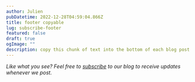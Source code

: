 ```yaml
---
author: Julien
pubDatetime: 2022-12-28T04:59:04.866Z
title: footer copyable
lug: subscribe-footer
featured: false
draft: true
ogImage: ""
description: copy this chunk of text into the bottom of each blog post
---
```


_Like what you see? Feel free to [subscribe](https://thespacer-blog.netlify.app/subscribe/) to our blog to receive updates whenever we post._
